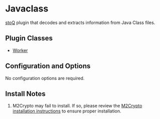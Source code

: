 # Javaclass

[stoQ](https://stoq-framework.readthedocs.io/en/v2/index.html) plugin that decodes and extracts information from Java Class files.

## Plugin Classes

- [Worker](https://stoq-framework.readthedocs.io/en/v2/dev/workers.html)

## Configuration and Options

No configuration options are required.

## Install Notes

1. M2Crypto may fail to install. If so, please review the [M2Crypto installation instructions](https://github.com/mcepl/M2Crypto/blob/master/INSTALL.rst) to ensure proper installation.
